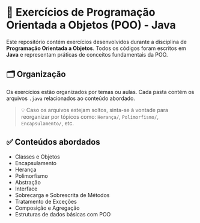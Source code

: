 # 🧠 Exercícios de Programação Orientada a Objetos (POO) - Java

Este repositório contém exercícios desenvolvidos durante a disciplina de **Programação Orientada a Objetos**. Todos os códigos foram escritos em **Java** e representam práticas de conceitos fundamentais da POO.

## 🗂️ Organização

Os exercícios estão organizados por temas ou aulas. Cada pasta contém os arquivos `.java` relacionados ao conteúdo abordado.

> 💡 Caso os arquivos estejam soltos, sinta-se à vontade para reorganizar por tópicos como: `Herança/`, `Polimorfismo/`, `Encapsulamento/`, etc.

## ✅ Conteúdos abordados

- Classes e Objetos  
- Encapsulamento  
- Herança  
- Polimorfismo  
- Abstração  
- Interface  
- Sobrecarga e Sobrescrita de Métodos  
- Tratamento de Exceções  
- Composição e Agregação  
- Estruturas de dados básicas com POO

